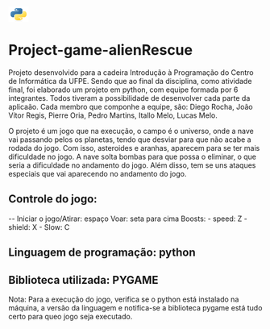 <div>
     <img align="center" alt="Python" height="30" width="40" src="https://raw.githubusercontent.com/devicons/devicon/master/icons/python/python-original.svg"
</div>

# Project-game-alienRescue

Projeto desenvolvido para a cadeira Introdução à Programação do Centro de Informática da UFPE. Sendo que ao final da disciplina, como atividade final, foi elaborado um projeto em python, com equipe formada por 6 integrantes. Todos tiveram a possibilidade de desenvolver cada parte da aplicaão. Cada membro que componhe a equipe, são: Diego Rocha, João Vítor Regis, Pierre Oria, Pedro Martins, Itallo Melo, Lucas Melo.

O projeto é um jogo que na execução, o campo é o universo, onde a nave vai passando pelos os planetas, tendo que desviar para que não acabe a rodada do jogo. Com isso, asteroides e aranhas, aparecem para se ter mais dificuldade no jogo. A nave solta bombas para que possa o eliminar, o que seria a dificuldade no andamento do jogo. Além disso, tem se uns ataques especiais que vai aparecendo no andamento do jogo.

## Controle do jogo:
-- Iniciar o jogo/Atirar: espaço
    Voar: seta para cima
    Boosts: 
        - speed: Z 
        - shield: X 
        - Slow: C

## Linguagem de programação: python
## Biblioteca utilizada: PYGAME

Nota: Para a execução do jogo, verifica se o python está instalado na máquina, a versão da linguagem e notifica-se a biblioteca pygame está tudo certo para queo jogo seja executado.
